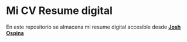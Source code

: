 # Mi CV Resume digital

En este repositorio se almacena mi resume digital accesible desde [**Josh Ospina**](https://joshospina.cv.dev/)
